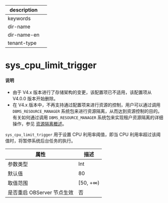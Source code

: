 |description||
|---|---|
|keywords||
|dir-name||
|dir-name-en||
|tenant-type||

# sys_cpu_limit_trigger

<main id="notice" type='explain'>
<h4>说明</h4>
<ul><li>由于 V4.x 版本进行了存储架构的变更，该配置项已不适用，该配置项从 V4.0.0 版本开始删除。</li>
<li>在 V4.x 版本中，不再支持通过配置项来进行资源的控制，用户可以通过调用 <code>DBMS_RESOURCE_MANAGER</code> 系统包来进行资源隔离，从而达到资源控制的目的。有关如何通过调用 <code>DBMS_RESOURCE_MANAGER</code> 系统包来实现租户资源隔离的详细操作，参见 <a href="../../../../600.manage/200.tenant-management/600.common-tenant-operations/300.resource-isolation/100.resource-isolation-overview.md">资源隔离概述</a>。</li></ul>
</main>

`sys_cpu_limit_trigger` 用于设置 CPU 利用率阈值，即当 CPU 利用率超过该阈值时，将暂停系统后台任务的执行。

|      **属性**      |  **描述**   |
|------------------|-----------|
| 参数类型             | Int        |
| 默认值              | 80        |
| 取值范围             | \[50, +∞) |
| 是否重启 OBServer 节点生效 | 否         |



